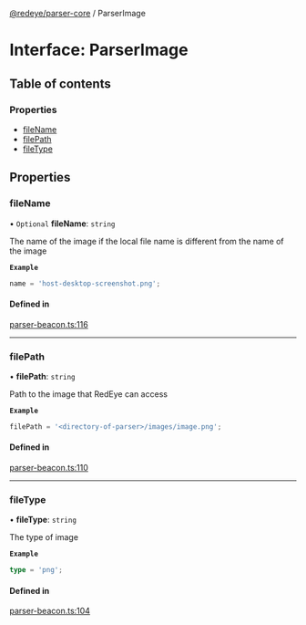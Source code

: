 [@redeye/parser-core](../index.md) / ParserImage

# Interface: ParserImage

## Table of contents

### Properties

- [fileName](ParserImage.md#filename)
- [filePath](ParserImage.md#filepath)
- [fileType](ParserImage.md#filetype)

## Properties

### fileName

• `Optional` **fileName**: `string`

The name of the image if the local file name is different from the name of the image

**`Example`**

```ts
name = 'host-desktop-screenshot.png';
```

#### Defined in

[parser-beacon.ts:116](https://github.com/cisagov/RedEye/blob/bd5dfc45/parsers/parser-core/src/parser-output/parser-beacon.ts#L116)

---

### filePath

• **filePath**: `string`

Path to the image that RedEye can access

**`Example`**

```ts
filePath = '<directory-of-parser>/images/image.png';
```

#### Defined in

[parser-beacon.ts:110](https://github.com/cisagov/RedEye/blob/bd5dfc45/parsers/parser-core/src/parser-output/parser-beacon.ts#L110)

---

### fileType

• **fileType**: `string`

The type of image

**`Example`**

```ts
type = 'png';
```

#### Defined in

[parser-beacon.ts:104](https://github.com/cisagov/RedEye/blob/bd5dfc45/parsers/parser-core/src/parser-output/parser-beacon.ts#L104)
